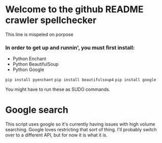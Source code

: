 # Welcome to the github README crawler spellchecker
This line is mispeled on porpose

### In order to get up and runnin', you must first install:
* Python Enchant
* Python BeautifulSoup
* Python Google

```pip install pyenchant```
```pip install beautifulsoup4```
```pip install google```

You might have to run these as SUDO commands.

# Google search
This script uses google so it's currently having issues with high volume searching. Google loves restricting that sort of thing.
I'll probably switch over to a different API, but for now it is what it is.
